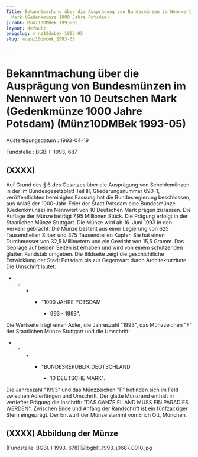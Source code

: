 ```yaml
---
Title: Bekanntmachung über die Ausprägung von Bundesmünzen im Nennwert von 10 Deutschen
  Mark (Gedenkmünze 1000 Jahre Potsdam)
jurabk: Münz10DMBek 1993-05
layout: default
origslug: m_nz10dmbek_1993-05
slug: muenz10dmbek_1993-05

---
```


# Bekanntmachung über die Ausprägung von Bundesmünzen im Nennwert von 10 Deutschen Mark (Gedenkmünze 1000 Jahre Potsdam) (Münz10DMBek 1993-05)

Ausfertigungsdatum
:   1993-04-19

Fundstelle
:   BGBl I: 1993, 687

## (XXXX)

Auf Grund des § 6 des Gesetzes über die Ausprägung von Scheidemünzen
in der im Bundesgesetzblatt Teil III, Gliederungsnummer 690-1,
veröffentlichten bereinigten Fassung hat die Bundesregierung
beschlossen, aus Anlaß der 1000-Jahr-Feier der Stadt Potsdam eine
Bundesmünze (Gedenkmünze) im Nennwert von 10 Deutschen Mark prägen zu
lassen. Die Auflage der Münze beträgt 7,95 Millionen Stück. Die
Prägung erfolgt in der Staatlichen Münze Stuttgart.
Die Münze wird ab 16. Juni 1993 in den Verkehr gebracht.
Die Münze besteht aus einer Legierung von 625 Tausendteilen Silber und
375 Tausendteilen Kupfer. Sie hat einen Durchmesser von 32,5
Millimetern und ein Gewicht von 15,5 Gramm.
Das Gepräge auf beiden Seiten ist erhaben und wird von einem
schützenden glatten Randstab umgeben.
Die Bildseite zeigt die geschichtliche Entwicklung der Stadt Potsdam
bis zur Gegenwart durch Architekturzitate. Die Umschrift lautet:

*
    *
        *
            *   "1000 JAHRE POTSDAM

                *   993 - 1993".















Die Wertseite trägt einen Adler, die Jahreszahl "1993", das
Münzzeichen "F" der Staatlichen Münze Stuttgart und die Umschrift:

*
    *
        *
            *   "BUNDESREPUBLIK DEUTSCHLAND

                *   10 DEUTSCHE MARK".















Die Jahreszahl "1993" und das Münzzeichen "F" befinden sich im Feld
zwischen Adlerfängen und Umschrift.
Der glatte Münzrand enthält in vertiefter Prägung die Inschrift:
"DAS GANZE EILAND MUSS EIN PARADIES WERDEN".
Zwischen Ende und Anfang der Randschrift ist ein fünfzackiger Stern
eingeprägt.
Der Entwurf der Münze stammt von Erich Ott, München.

## (XXXX) Abbildung der Münze

(Fundstelle: BGBl. I 1993, 678)
![bgbl1_1993_j0687_0010.jpg](bgbl1_1993_j0687_0010.jpg)
